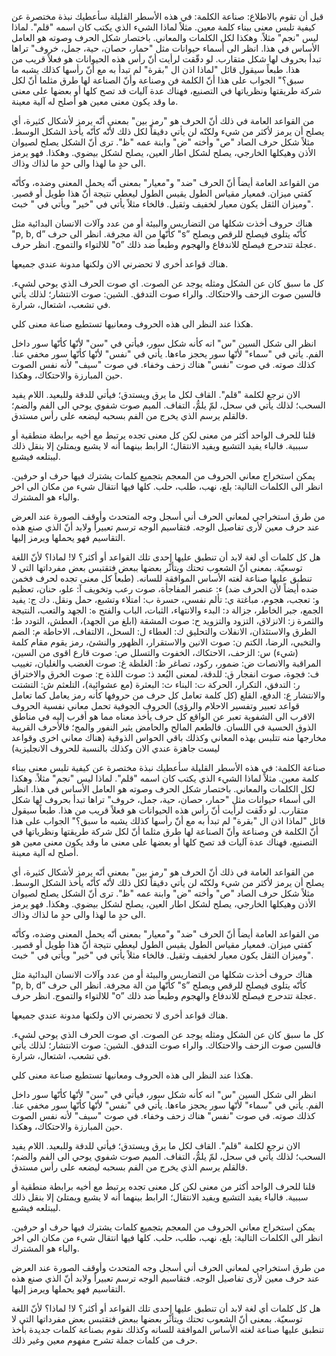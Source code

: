 قبل أن تقوم بالاطلاع:
صناعة الكلمة: في هذه الأسطر القليلة سأعطيك نبذة مختصرة عن كيفية تلبس معنى ببناء كلمة معين. مثلاً لماذا الشيء الذي يكتب كان اسمه "قلم". لماذا ليس "نجم" مثلاً. وهكذا لكل الكلمات والمعاني.
باختصار شكل الحرف وصوته هو العامل الأساس في هذا. انظر الى أسماء حيوانات مثل "حمار، حصان، حية، جمل، خروف" تراها تبدأ بحروف لها شكل متقارب. لو دقّقت لرأيت أنّ رأس هذه الحيوانات هو فعلاً قريب من هذا. طبعاً سيقول قائل "لماذا اذن ال "بقرة" لم تبدأ به مع أنّ رأسها كذلك يشبه ما سبق؟" الجواب على هذا أنّ الكلمة فن وصناعة وأنّ الصناعة لها طرق مثلما أنّ لكل شركة طريقتها ونظرياتها في التصنيع، فهناك عدة آليات قد تصح كلها أو بعضها على معنى ما وقد يكون معنى معين هو أصلح له آلية معينة.

من القواعد العامة في ذلك أنّ الحرف هو "رمز بين" بمعنى أنّه يرمز ﻷشكال كثيرة، أي يصلح أن يرمز ﻷكثر من شيء ولكنّه لن يأتي دقيقاً لكل ذلك ﻷنّه كأنّه يأخذ الشكل الوسط. مثلاً شكل حرف الصاد "ص" وأخته "ض" وابنة عمه "ظ". ترى أنّ الشكل يصلح لصيوان الأذن وهيكلها الخارجي، يصلح لشكل اطار العين، يصلح لشكل بيضوي. وهكذا. فهو يرمز الى حدٍ ما لهذا والى حدٍ ما لذاك وذاك.

من القواعد العامة أيضاً أنّ الحرف "ضد" و"معيار" بمعنى أنّه يحمل المعنى وضده، وكأنّه كفتي ميزان. فمعيار مقياس الطول يقيس الطول ليعطي نتيجة أنّ هذا طويل أو قصير. وميزان الثقل يكون معيار لخفيف وثقيل. فالخاء مثلاً يأتي في "خير" ويأتي في " خبث".

هناك حروف أخذت شكلها من التضاريس والبيئة أو من عدد وآلات الانسان البدائية مثل  "p, b, d” كأنّها من الة مجرفة.
انظر الى حرف "s” كأنّه يتلوى فيصلح للرقص ويصلح للالتواء والتموج.
انظر حرف "o” عجلة تتدحرج فيصلح للاندفاع والهجوم وطبعاً ضد ذلك.

هناك قواعد أخرى لا تحضرني الان ولكنها مدونة عندي جميعها.

كل ما سبق كان عن الشكل ومثله يوجد عن الصوت. اي صوت الحرف الذي يوحي لشيء. فالسين صوت الزحف والاحتكاك. والراء صوت التدفق.
الشين: صوت الانتشار؛ لذلك يأتي في تشعب، اشتعال، شرارة. 

هكذا عند النظر الى هذه الحروف ومعانيها تستطيع صناعة معنى كلي.

انظر الى شكل السين "س" انه كأنه شكل سور، فيأتي في "سن" ﻷنّها كأنّها سور داخل الفم. يأتي في "سماء" ﻷنّها سور يحجز ماءها. يأتي في "نفس" ﻷنّها كأنّها سور مخفي عنا. كذلك صوته. في صوت "نفس" هناك زحف وخفاء. في صوت "سيف" ﻷنه نفس الصوت حين المبارزة والاحتكاك، وهكذا.

الان نرجع لكلمة "قلم". القاف لكل ما يرق ويستدق؛ فيأتي للدقة وللبعيد. اللام يفيد السحب؛ لذلك يأتي في سحل، لمّ يلمُّ، التفاف. الميم صوت شفوي يوحي الى الفم والضم؛ فالقلم يرسم الذي يخرج من الفم بسحبه ليضعه على رأس مستدق.

قلنا للحرف الواحد أكثر من معنى لكن كل معنى تجده يرتبط مع أخيه برابطة منطقية أو سببية. فالباء يفيد التشبع ويفيد الانتقال؛ الرابط بينهما أنه لا يشبع ويمتلئ إلا بنقل ذلك ليبتلعه فيشبع.

يمكن استخراج معاني الحروف من المعجم بتجميع كلمات يشترك فيها حرف او حرفين. انظر الى الكلمات التالية: بلع، نهب، طلب، حلب. كلها فيها انتقال شيء من مكان الى اخر والباء هو المشترك.

من طرق استخراجي لمعاني الحرف أني أسجل وجه المتحدث وأوقف الصورة عند العرض عند حرف معين ﻷرى تفاصيل الوجه. فتقاسيم الوجه ترسم تعبيراً ولابد أنّ الذي صنع هذه التقاسيم فهو يحملها ويرمز إليها.


هل كل كلمات أي لغة لابد أن تنطبق عليها إحدى تلك القواعد أو أكثر؟ لا! لماذا؟ ﻷنّ اللغة توسعيّة. بمعنى أنّ الشعوب تحتك ويتأثّر بعضها ببعض فتقتبس بعض مفرداتها التي لا تنطبق عليها صناعة لغته الأساس الموافقة للسانه.
(طبعاً كل معنى تجده لحرف فخمن ضده أيضاً ﻷن الحرف ضد)
ء: عنصر المفاجأة، صوت رعب وتخويف
آ: علو، حنان، تعظيم
و: تعجب، هجوم، مباغتة
ي: تألم نفسي، حسرة
ب: امتلاء وتشبع، حمل ونقل. دك
ج: يفيد الجمع، جبر الخاطر، جزالة
د: البدء والانتهاء، الثبات، الباب والفتح
ه: الجهد والتعب، النتيجة والثمرة
ز: الانزلاق، التزود والتزويد
ح: صوت المشقة (ابلغ من الجهد)، العطش، التودد
ط: الطرق والاستئذان، الانفلات والتحليق
ك: العطاء
ل: السحل، الالتفاف، الاحاطة
م: الضم والتخبي، الرضا، الكتم
ن: صوت الانين والاستقرار، الظهور والنشئ، رمز يقوم مقام كلمة (شيء)
س: الزحف، الاحتكاك، الخفوت والتسلل
ص: صوت قارع اقوى من السين، المراقبة والانصات
ض: ضمور، ركود، تصاغر
ظ: الغلظة
غ: صوت الغضب والغليان، تغييب 
ف: فجوة، صوت انفجار
ق: للدقة، لمعنى البُعد
ذ: صوت اللذة
ح: صوت الخرق والاختراق
ر: التدفق، التكرار، الحركة
ت: البناء
ث: البعثرة (مع عشوائية)، التلعثم
ش: التشتت والانتشار
ع: الدفع، القلع
(كل كلمة تعامل كل حرف من حروفها كأنه رمز يعامل كما تعامل قواعد تعبير وتفسير الاحلام والرؤى)
الحروف الجوفية تحمل معاني نفسية
الحروف الاقرب الى الشفوية تعبر عن الواقع
كل حرف يأخذ معناه مما هو أقرب إليه في مناطق الذوق الحسية في اللسان. فالطعم المالح والحامض يثير النفور والمج؛ فالأحرف القريبة مخارجها منه تتلبس بهذه المعاني وكذلك باقي الحواس الذوقية
(هناك معاني اخرى وقواعد ليست جاهزة عندي الان وكذلك بالنسبة للحروف الانجليزية)



صناعة الكلمة: في هذه الأسطر القليلة سأعطيك نبذة مختصرة عن كيفية تلبس معنى ببناء كلمة معين. مثلاً لماذا الشيء الذي يكتب كان اسمه "قلم". لماذا ليس "نجم" مثلاً. وهكذا لكل الكلمات والمعاني.
باختصار شكل الحرف وصوته هو العامل الأساس في هذا. انظر الى أسماء حيوانات مثل "حمار، حصان، حية، جمل، خروف" تراها تبدأ بحروف لها شكل متقارب. لو دقّقت لرأيت أنّ رأس هذه الحيوانات هو فعلاً قريب من هذا. طبعاً سيقول قائل "لماذا اذن ال "بقرة" لم تبدأ به مع أنّ رأسها كذلك يشبه ما سبق؟" الجواب على هذا أنّ الكلمة فن وصناعة وأنّ الصناعة لها طرق مثلما أنّ لكل شركة طريقتها ونظرياتها في التصنيع، فهناك عدة آليات قد تصح كلها أو بعضها على معنى ما وقد يكون معنى معين هو أصلح له آلية معينة.

من القواعد العامة في ذلك أنّ الحرف هو "رمز بين" بمعنى أنّه يرمز ﻷشكال كثيرة، أي يصلح أن يرمز ﻷكثر من شيء ولكنّه لن يأتي دقيقاً لكل ذلك ﻷنّه كأنّه يأخذ الشكل الوسط. مثلاً شكل حرف الصاد "ص" وأخته "ض" وابنة عمه "ظ". ترى أنّ الشكل يصلح لصيوان الأذن وهيكلها الخارجي، يصلح لشكل اطار العين، يصلح لشكل بيضوي. وهكذا. فهو يرمز الى حدٍ ما لهذا والى حدٍ ما لذاك وذاك.

من القواعد العامة أيضاً أنّ الحرف "ضد" و"معيار" بمعنى أنّه يحمل المعنى وضده، وكأنّه كفتي ميزان. فمعيار مقياس الطول يقيس الطول ليعطي نتيجة أنّ هذا طويل أو قصير. وميزان الثقل يكون معيار لخفيف وثقيل. فالخاء مثلاً يأتي في "خير" ويأتي في " خبث".

هناك حروف أخذت شكلها من التضاريس والبيئة أو من عدد وآلات الانسان البدائية مثل  "p, b, d” كأنّها من الة مجرفة.
انظر الى حرف "s” كأنّه يتلوى فيصلح للرقص ويصلح للالتواء والتموج.
انظر حرف "o” عجلة تتدحرج فيصلح للاندفاع والهجوم وطبعاً ضد ذلك.

هناك قواعد أخرى لا تحضرني الان ولكنها مدونة عندي جميعها.

كل ما سبق كان عن الشكل ومثله يوجد عن الصوت. اي صوت الحرف الذي يوحي لشيء. فالسين صوت الزحف والاحتكاك. والراء صوت التدفق.
الشين: صوت الانتشار؛ لذلك يأتي في تشعب، اشتعال، شرارة. 

هكذا عند النظر الى هذه الحروف ومعانيها تستطيع صناعة معنى كلي.

انظر الى شكل السين "س" انه كأنه شكل سور، فيأتي في "سن" ﻷنّها كأنّها سور داخل الفم. يأتي في "سماء" ﻷنّها سور يحجز ماءها. يأتي في "نفس" ﻷنّها كأنّها سور مخفي عنا. كذلك صوته. في صوت "نفس" هناك زحف وخفاء. في صوت "سيف" ﻷنه نفس الصوت حين المبارزة والاحتكاك، وهكذا.

الان نرجع لكلمة "قلم". القاف لكل ما يرق ويستدق؛ فيأتي للدقة وللبعيد. اللام يفيد السحب؛ لذلك يأتي في سحل، لمّ يلمُّ، التفاف. الميم صوت شفوي يوحي الى الفم والضم؛ فالقلم يرسم الذي يخرج من الفم بسحبه ليضعه على رأس مستدق.

قلنا للحرف الواحد أكثر من معنى لكن كل معنى تجده يرتبط مع أخيه برابطة منطقية أو سببية. فالباء يفيد التشبع ويفيد الانتقال؛ الرابط بينهما أنه لا يشبع ويمتلئ إلا بنقل ذلك ليبتلعه فيشبع.

يمكن استخراج معاني الحروف من المعجم بتجميع كلمات يشترك فيها حرف او حرفين. انظر الى الكلمات التالية: بلع، نهب، طلب، حلب. كلها فيها انتقال شيء من مكان الى اخر والباء هو المشترك.

من طرق استخراجي لمعاني الحرف أني أسجل وجه المتحدث وأوقف الصورة عند العرض عند حرف معين ﻷرى تفاصيل الوجه. فتقاسيم الوجه ترسم تعبيراً ولابد أنّ الذي صنع هذه التقاسيم فهو يحملها ويرمز إليها.







هل كل كلمات أي لغة لابد أن تنطبق عليها إحدى تلك القواعد أو أكثر؟ لا! لماذا؟ ﻷنّ اللغة توسعيّة. بمعنى أنّ الشعوب تحتك ويتأثّر بعضها ببعض فتقتبس بعض مفرداتها التي لا تنطبق عليها صناعة لغته الأساس الموافقة للسانه وكذلك نقوم بصناعة كلمات جديدة بأخذ حرف من كلمات جملة تشرح مفهوم معين وغير ذلك.
